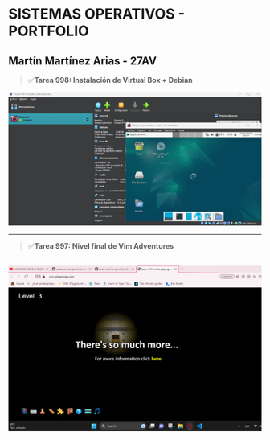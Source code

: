 # SISTEMAS OPERATIVOS - PORTFOLIO
  
## Martín Martínez Arias - 27AV

> ✅**Tarea 998: Instalación de Virtual Box + Debian**

![Captura de la distribución ya instalada en VBox.](./images/distribucion-instalada.png "Captura de la distribución ya instalada en VBox.")

----
> ✅**Tarea 997: Nivel final de Vim Adventures**

![Captura del nivel final de VIM Adventures.](./images/vima-nivel-final.png "Captura del nivel final de VIM Adventures.")
----
